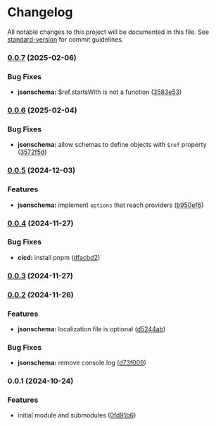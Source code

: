 # Changelog

All notable changes to this project will be documented in this file. See [standard-version](https://github.com/conventional-changelog/standard-version) for commit guidelines.

### [0.0.7](https://github.com/nagaozen/base/compare/v0.0.6...v0.0.7) (2025-02-06)


### Bug Fixes

* **jsonschema:** $ref.startsWith is not a function ([3583e53](https://github.com/nagaozen/base/commit/3583e5376ce2883a57c77e06d7760cc6168a61bb))

### [0.0.6](https://github.com/nagaozen/base/compare/v0.0.5...v0.0.6) (2025-02-04)


### Bug Fixes

* **jsonschema:** allow schemas to define objects with `$ref` property ([3572f5d](https://github.com/nagaozen/base/commit/3572f5dc84348b5b52a165baf91f51d1534e3bfc))

### [0.0.5](https://github.com/nagaozen/base/compare/v0.0.4...v0.0.5) (2024-12-03)


### Features

* **jsonschema:** implement `options` that reach providers ([b950ef6](https://github.com/nagaozen/base/commit/b950ef60f9c737d9464a110aa48b23e8f538117d))

### [0.0.4](https://github.com/nagaozen/base/compare/v0.0.3...v0.0.4) (2024-11-27)


### Bug Fixes

* **cicd:** install pnpm ([dfacbd2](https://github.com/nagaozen/base/commit/dfacbd28d2c0d8759683084bc486d76e7ba6d848))

### [0.0.3](https://github.com/nagaozen/base/compare/v0.0.2...v0.0.3) (2024-11-27)

### [0.0.2](https://github.com/nagaozen/base/compare/v0.0.1...v0.0.2) (2024-11-26)


### Features

* **jsonschema:** localization file is optional ([d5244ab](https://github.com/nagaozen/base/commit/d5244ab2f47d0b336dbd428c9d5a48e23db868a7))


### Bug Fixes

* **jsonschema:** remove console.log ([d73f009](https://github.com/nagaozen/base/commit/d73f0098582dcf726085af7736cfccdf6783beba))

### 0.0.1 (2024-10-24)


### Features

* initial module and submodules ([0fd91b6](https://github.com/nagaozen/base/commit/0fd91b6e1f6f8b278e0cd5d223fd671b9bbda994))
